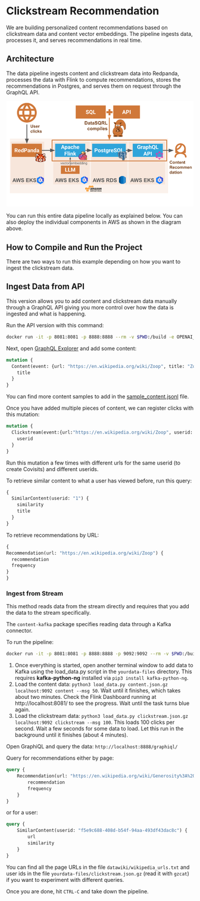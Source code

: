 # Clickstream Recommendation

We are building personalized content recommendations
based on clickstream data and content vector embeddings. The pipeline ingests data, processes it,
and serves recommendations in real time.

## Architecture

The data pipeline ingests content and clickstream data into Redpanda, processes the data with Flink
to compute recommendations, stores the recommendations in Postgres, and serves them on request
through the GraphQL API.

![Architecture of DataSQRL Pipeline for Clickstream Recommendation](img/architecture_diagram.png)

You can run this entire data pipeline locally as explained below. You can also deploy the individual
components in AWS as shown in the diagram above.

## How to Compile and Run the Project

There are two ways to run this example depending on how you want to ingest the clickstream data.

## Ingest Data from API

This version allows you to add content and clickstream data manually through a GraphQL API giving you more control over how the data is ingested and what is happening.

Run the API version with this command:
```bash
docker run -it -p 8081:8081 -p 8888:8888 --rm -v $PWD:/build -e OPENAI_API_KEY=[YOUR_API_KEY_HERE] datasqrl/cmd:latest run -c recommendation_package_api.json
```

Next, open [GraphQL Explorer](http://localhost:8888/graphiql/) and add some content:
```graphql
mutation {
  Content(event: {url: "https://en.wikipedia.org/wiki/Zoop", title: "Zoop", text: "Zoop is a puzzle video game originally developed by Hookstone Productions and published by Viacom New Media for many platforms in 1995. It has similarities to Taito's 1989 arcade game Plotting (known as Flipull in other territories and on other systems) but Zoop runs in real-time instead. Players are tasked with eliminating pieces that spawn from one of the sides of the screen, before they reach the center of the playfield, by pointing at a specific piece and shooting it to either swap it with t"}) {
    title
  }
}
```
You can find more content samples to add in the [sample_content.jsonl](content-api/sample_content.jsonl) file.

Once you have added multiple pieces of content, we can register clicks with this mutation:
```graphql
mutation {
  Clickstream(event:{url:"https://en.wikipedia.org/wiki/Zoop", userid: "1"}) {
    userid
  }
}
```

Run this mutation a few times with different urls for the same userid (to create Covisits) and different userids.

To retrieve similar content to what a user has viewed before, run this query:
```graphql
{
  SimilarContent(userid: "1") {
    similarity
    title
  }
}
```

To retrieve recommendations by URL:
```graphql
{
Recommendation(url: "https://en.wikipedia.org/wiki/Zoop") {
  recommendation
  frequency
}
}
```


### Ingest from Stream

This method reads data from the stream directly and requires that you add the data to the stream specifically.

The `content-kafka` package specifies reading
data through a Kafka connector.

To run the pipeline:
```bash
docker run -it -p 8081:8081 -p 8888:8888 -p 9092:9092 --rm -v $PWD:/build -e OPENAI_API_KEY=[YOUR_API_KEY_HERE] datasqrl/cmd:latest run -c recommendation_package_kafka.json
```

1. Once everything is started, open another terminal window to add data to Kafka using the
   load_data.py script in the `yourdata-files` directory. This requires **kafka-python-ng** installed
   via `pip3 install kafka-python-ng`.
1. Load the content data: `python3 load_data.py content.json.gz localhost:9092 content --msg 50`.
   Wait until it finishes, which takes about two minutes. Check the Flink Dashboard running
   at http://localhost:8081/ to see the progress. Wait until the task turns blue again.
1. Load the clickstream
   data: `python3 load_data.py clickstream.json.gz localhost:9092 clickstream --msg 100`. This loads
   100 clicks per second. Wait a few seconds for some data to load. Let this run in the background
   until it finishes (about 4 minutes).

Open GraphiQL and query the data:
`http://localhost:8888/graphiql/`

Query for recommendations either by page:

```graphql
query {
    Recommendation(url: "https://en.wikipedia.org/wiki/Generosity%3A%20An%20Enhancement") {
        recommendation
        frequency
    }
}
```

or for a user:

```graphql
query {
    SimilarContent(userid: "f5e9c688-408d-b54f-94aa-493df43dac8c") {
        url
        similarity
    }
}
```

You can find all the page URLs in the file `datawiki/wikipedia_urls.txt` and user ids in the
file `yourdata-files/clickstream.json.gz` (read it with `gzcat`) if you want to experiment with
different queries.

Once you are done, hit `CTRL-C` and take down the pipeline.